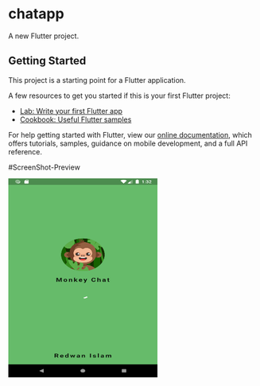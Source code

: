 # chatapp

A new Flutter project.

## Getting Started

This project is a starting point for a Flutter application.

A few resources to get you started if this is your first Flutter project:

- [Lab: Write your first Flutter app](https://flutter.dev/docs/get-started/codelab)
- [Cookbook: Useful Flutter samples](https://flutter.dev/docs/cookbook)

For help getting started with Flutter, view our
[online documentation](https://flutter.dev/docs), which offers tutorials,
samples, guidance on mobile development, and a full API reference.

#ScreenShot-Preview

<img src = 'https://github.com/Redwan-Islam/Flutter_MonkeyChatApplication/blob/main/ScreenShot/Screenshot_1644737549.png' width = 300, height = 400>

